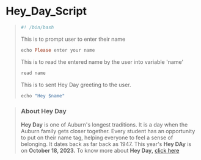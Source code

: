 # Hey_Day_Script
>```ruby
>#! /bin/bash
>```
> This is to prompt user to enter their name
>```ruby
>echo Please enter your name
>```
>This is to read the entered name by the user into variable 'name'
>```ruby
>read name
>```
>This is to sent Hey Day greeting to the user.
>```ruby
>echo "Hey $name"
>```

>### About Hey Day ###
>**Hey Day** is one of Auburn's longest traditions. It is a day when the Auburn family gets closer together. 
Every student has an opportunity to put on their name tag, helping everyone to feel a sense of belonging. 
It dates back as far back as 1947. This year's **Hey DAy** is on **October 18, 2023.**
To know more about **Hey Day,** [click here](http://sga.auburn.edu/hey-day/)
